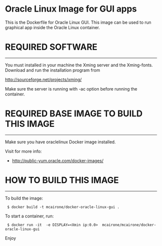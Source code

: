 # Oracle Linux Image for GUI apps 

This is the Dockerfile for Oracle Linux GUI.
This image can be used to run graphical app inside the Oracle Linux container.

# REQUIRED SOFTWARE
 ---------------------------------------
You must installed in your machine the Xming server and the Xming-fonts.
Download and run the installation program from 

http://sourceforge.net/projects/xming/

Make sure the server is running with -ac option before running the container.

# REQUIRED BASE IMAGE TO BUILD THIS IMAGE
 ---------------------------------------
 
 Make sure you have oraclelinux Docker image installed.
 
 Visit for more info: 
  - http://public-yum.oracle.com/docker-images/
  
# HOW TO BUILD THIS IMAGE
 -----------------------

To build the image:  

     $ docker build -t mcairone/docker-oracle-linux-gui . 

To start a container, run:

     $ docker run -it  -e DISPLAY=<Xmin ip:0.0>  mcairone/mcairone/docker-oracle-linux-gui

Enjoy
